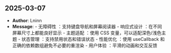 ## 2025-03-07
- **Author**: Lninn
- **Message**: - 无障碍性 ：支持键盘导航和屏幕阅读器 - 响应式设计 ：在不同屏幕尺寸上都能良好显示 - 主题适配 ：使用 CSS 变量，可以适配深色/浅色主题 - 状态管理 ：支持禁用状态和错误状态 - 性能优化 ：使用 useCallback 和正确的依赖数组避免不必要的重渲染 - 用户体验 ：平滑的动画和交互反馈

